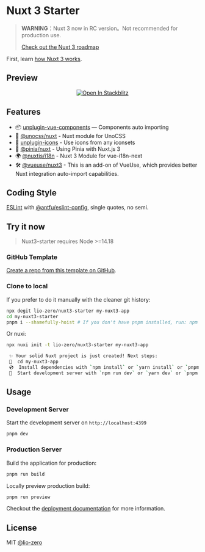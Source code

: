 # Nuxt 3 Starter

> **WARNING**：Nuxt 3 now in RC version。Not recommended for production use.
>
> [Check out the Nuxt 3 roadmap](https://v3.nuxtjs.org/community/roadmap)

<!-- https://typescript.nuxtjs.org/ -->

First, learn [how Nuxt 3 works](https://v3.nuxtjs.org/guide/concepts/).

## Preview

<p align="center">
  <a href="https://stackblitz.com/github/lio-zero/nuxt3-starter" title="Open In Stackblitz">
    <img src="https://developer.stackblitz.com/img/open_in_stackblitz.svg" alt="Open In Stackblitz">
  </a>
</p>

## Features

- 📦 [unplugin-vue-components](https://github.com/antfu/unplugin-vue-components) — Components auto importing
- 🎨 [@unocss/nuxt](https://github.com/unocss/unocss/tree/main/packages/nuxt) - Nuxt module for UnoCSS
- 🤹 [unplugin-icons](https://github.com/antfu/unplugin-icons) - Use icons from any iconsets
- 🍍 [@pinia/nuxt](https://pinia.esm.dev/ssr/nuxt.html) - Using Pinia with Nuxt.js 3
- 🌍 [@nuxtjs/i18n](https://i18n.nuxtjs.org/) - Nuxt 3 Module for vue-i18n-next
- 🛠️ [@vueuse/nuxt3](https://vueuse.org/nuxt/readme.html#vueuse-nuxt) - This is an add-on of VueUse, which provides better Nuxt integration auto-import capabilities.

## Coding Style

[ESLint](https://eslint.org/) with [@antfu/eslint-config](https://github.com/antfu/eslint-config), single quotes, no semi.

## Try it now

> Nuxt3-starter requires Node >=14.18

### GitHub Template

[Create a repo from this template on GitHub](https://github.com/lio-zero/nuxt3-starter/generate).

### Clone to local

If you prefer to do it manually with the cleaner git history:

```bash
npx degit lio-zero/nuxt3-starter my-nuxt3-app
cd my-nuxt3-starter
pnpm i --shamefully-hoist # If you don't have pnpm installed, run: npm install -g pnpm
```

Or nuxi:

```bash
npx nuxi init -t lio-zero/nuxt3-starter my-nuxt3-app

 ✨ Your solid Nuxt project is just created! Next steps:
 📁  cd my-nuxt3-app
 💿  Install dependencies with `npm install` or `yarn install` or `pnpm install -shamefully-hoist`
 🚀  Start development server with `npm run dev` or `yarn dev` or `pnpm run dev`
```

## Usage

### Development Server

Start the development server on `http://localhost:4399`

```bash
pnpm dev
```

### Production Server

Build the application for production:

```bash
pnpm run build
```

Locally preview production build:

```bash
pnpm run preview
```

Checkout the [deployment documentation](https://v3.nuxtjs.org/guide/deploy/presets) for more information.

## License

MIT [@lio-zero](https://github.com/lio-zero)
